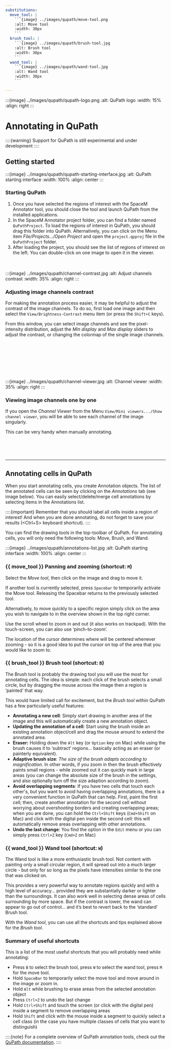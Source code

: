 ```yaml
---
substitutions:
  move_tool: |
    ```{image} ../images/qupath/move-tool.png
    :alt: Move tool
    :width: 30px
    ```
  brush_tool: |
    ```{image} ../images/qupath/brush-tool.jpg
    :alt: Brush tool
    :width: 30px
    ```
  wand_tool: |
    ```{image} ../images/qupath/wand-tool.jpg
    :alt: Wand tool
    :width: 30px
    ```

---
```


:::{image} ../images/qupath/qupath-logo.png
:alt: QuPath logo 
:width: 15%
:align: right
:::

# Annotating in QuPath
::::{warning}
Support for QuPath is still experimental and under development
::::

## Getting started

:::{image} ../images/qupath/qupath-starting-interface.jpg
:alt: QuPath starting interface 
:width: 100%
:align: center
:::

### Starting QuPath
1. Once you have selected the regions of interest with the SpaceM Annotator tool, you should close the tool and launch QuPath from the installed applications.
2. In the SpaceM Annotator project folder, you can find a folder named `QuPathProject`. To load the regions of interest in QuPath, you should drag this folder into QuPath. Alternatively, you can click on the Menu item _File/Projects.../Open Project_ and open the `project.qpproj` file in the `QuPathProject` folder.
3. After loading the project, you should see the list of regions of interest on the left. You can double-click on one image to open it in the viewer.


<br/><br/>
:::{image} ../images/qupath/channel-contrast.jpg
:alt: Adjust channels contrast
:width: 35%
:align: right
:::
### Adjusting image channels contrast

For making the annotation process easier, it may be helpful to adjust the contrast of the image channels. To do so, first load one image and then select the `View/Brightness-Contrast` menu item (or press the `Shift+C` keys). 

From this window, you can select image channels and see the pixel-intensity distribution, adjust the _Min display_ and _Max display_ sliders to adjust the contrast, or changing the colormap of the single image channels.

<br/><br/><br/><br/><br/><br/>

:::{image} ../images/qupath/channel-viewer.jpg
:alt: Channel viewer
:width: 35%
:align: right
:::



### Viewing image channels one by one
If you open the _Channel Viewer_ from the Menu `View/Mini viewers.../Show channel viewer`, you will be able to see each channel of the image singularly. 

This can be very handy when manually annotating. 

<br/><br/><br/>

***
## Annotating cells in QuPath
When you start annotating cells, you create Annotation objects. The list of the annotated cells can be seen by clicking on the _Annotations_ tab (see image below). You can easily select/delete/merge cell annotations by selecting items in the Annotations list.    

::::{important}
Remember that you should label all cells inside a region of interest! And when you are done annotating, do not forget to save your results (\<Ctrl+S> keyboard shortcut).
::::

You can find the drawing tools in the top-toolbar of QuPath. For annotating cells, you will only need the following tools: Move, Brush, and Wand. 



:::{image} ../images/qupath/annotations-list.jpg
:alt: QuPath starting interface 
:width: 100%
:align: center
:::


### {{ move_tool }}  Panning and zooming (shortcut: `M`)
Select the _Move tool_, then click on the image and drag to move it.

If another tool is currently selected, press `Spacebar` to temporarily activate the Move tool. Releasing the Spacebar returns to the previously selected tool.

Alternatively, to move quickly to a specific region simply click on the area you wish to navigate to in the overview shown in the top right corner.

Use the scroll wheel to zoom in and out (it also works on trackpad). With the touch-screen, you can also use ‘pinch-to-zoom’.

The location of the cursor determines where will be centered whenever zooming - so it is a good idea to put the cursor on top of the area that you would like to zoom to.

### {{ brush_tool }}  Brush tool (shortcut: `B`)
The Brush tool is probably the drawing tool you will use the most for annotating cells. The idea is simple: each click of the brush selects a small circle, but by dragging the mouse across the image then a region is ‘painted’ that way.

This would have limited call for excitement, but the _Brush tool_ within QuPath has a few particularly useful features:

- **Annotating a new cell**: Simply start drawing in another area of the image and this will automatically create a new annotation object.
- **Updating the annotation of a cell**: Start using the brush inside an existing annotation object/cell and drag the mouse around to extend the annotated area.
- **Eraser:** Holding down the `Alt` key (or `Option` key on Mac) while using the brush causes it to ‘subtract’ regions... basically acting as an eraser (or painterly equivalent).
- **Adaptive brush size**: _The size of the brush adapts according to magnification._ In other words, if you zoom in then the brush effectively paints small regions - while zoomed out it can quickly mark in large areas (you can change the absolute size of the brush in the settings, and also optionally turn off the size adaption according to zoom).
- **Avoid overlapping segments**: If you have two cells that touch each other's, but you want to avoid having overlapping annotations, there is a very convenient function in QuPath that can help. First, paint the first cell; then, create another annotation for the second cell without worrying about _overshooting_ borders and creating overlapping areas; when you are done, you can hold the `Ctrl+Shift` keys (`Cmd+Shift` on Mac) and click with the digital pen inside the second cell: this will automatically remove areas overlapping with other annotations. 
- **Undo the last change**: You find the option in the `Edit` menu or you can simply press `Ctrl+Z` key (`Cmd+Z` on Mac)

[comment]: <> (- If you hold the `Shift` key while using the brush, you make sure to extend the annotation of the selected object &#40;without creating a new object&#41;. Currently, on a Windows tablet holding the `Shift` key does not work correctly &#40;it instead zooms in and out&#41;.)


### {{ wand_tool }}  Wand tool (shortcut: `W`)
The Wand tool is like a more enthusiastic brush tool. Not content with painting only a small circular region, it will spread out into a much larger circle - but only for so long as the pixels have intensities similar to the one that was clicked on.

This provides a very powerful way to annotate regions quickly and with a high level of accuracy... provided they are substantially darker or lighter than the surroundings. It can also work well in selecting dense areas of cells surrounding by more space. But if the contrast is lower, the wand can appear to go out of control... and it’s best to revert back to the ‘standard’ Brush tool.

With the _Wand tool_, you can use all the shortcuts and tips explained above for the *Brush tool*.

### Summary of useful shortcuts
This is a list of the most useful shortcuts that you will probably need while annotating:
- Press `B` to select the brush tool, press `W` to select the wand tool, press `M` for the move tool.
- Hold `SpaceBar` to temporarily select the move tool and move around in the image or zoom in.
- Hold `Alt` while brushing to erase areas from the selected annotation object
- Press `Ctrl+Z` to undo the last change
- Hold `Ctrl+Shift` and touch the screen (or click with the digital pen) inside a segment to remove overlapping areas
- Hold `Shift` and click with the mouse inside a segment to quickly select a cell class (in the case you have multiple classes of cells that you want to distinguish)


::::{note}
For a complete overview of QuPath annotation tools, check out the [QuPath documentation](https://qupath.readthedocs.io/en/stable/docs/starting/annotating.html#brush-brush-tool).
::::
